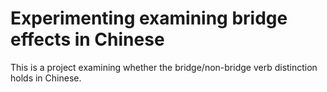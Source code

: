 # Experimenting examining bridge effects in Chinese

This is a project examining whether the bridge/non-bridge verb distinction holds in Chinese.
